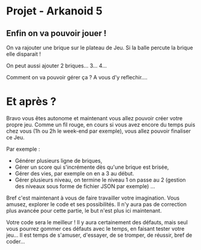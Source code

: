 # Projet - Arkanoid 5

## Enfin on va pouvoir jouer !

On va rajouter une brique sur le plateau de Jeu. Si la balle percute la brique elle disparait !

On peut aussi ajouter 2 briques... 3... 4...

Comment on va pouvoir gérer ça ? A vous d'y reflechir....



# Et après ?

Bravo vous êtes autonome et maintenant vous allez pouvoir créer votre propre jeu. Comme un fil rouge, en cours si vous avez encore du temps puis chez vous (1h ou 2h le week-end par exemple), vous allez pouvoir finaliser ce Jeu.

Par exemple :

- Générer plusieurs ligne de briques,
- Gérer un score qui s'incrémente dès qu'une brique est brisée,
- Gérer des vies, par exemple on en a 3 au début.
- Gérer plusieurs niveau, on termine le niveau 1 on passe au 2 (gestion des niveaux sous forme de fichier JSON par exemple)
...

Bref c'est maintenant à vous de faire travailler votre imagination. Vous amusez, explorer le code et ses possibilités. Il n'y aura pas de correction plus avancée pour cette partie, le but n'est plus ici maintenant.

Votre code sera le meilleur ! Il y aura certainement des défauts, mais seul vous pourrez gommer ces défauts avec le temps, en faisant tester votre jeu... Il est temps de s'amuser, d'essayer, de se tromper, de réussir, bref de coder...